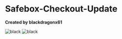 # Safebox-Checkout-Update
**Created by blackdragonx61**

![black](https://media1.giphy.com/media/r44jBUobZWhgTm3D1P/giphy.gif)
![black](https://media.giphy.com/media/UgheqQLFkGQ5zIMshp/giphy.gif)